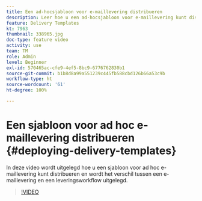 ```yaml
---
title: Een ad-hocsjabloon voor e-maillevering distribueren
description: Leer hoe u een ad-hocsjabloon voor e-maillevering kunt distribueren en het verschil tussen een e-maillevering en een leveringsworkflow kunt begrijpen.
feature: Delivery Templates
kt: 7963
thumbnail: 338965.jpg
doc-type: feature video
activity: use
team: TM
role: Admin
level: Beginner
exl-id: 570465ac-cfe9-4ef5-8bc9-6776762830b1
source-git-commit: b1b8d8a99a551239c445fb588cbd126b66a53c9b
workflow-type: ht
source-wordcount: '61'
ht-degree: 100%

---
```


# Een sjabloon voor ad hoc e-maillevering distribueren {#deploying-delivery-templates}

In deze video wordt uitgelegd hoe u een sjabloon voor ad hoc e-maillevering kunt distribueren en wordt het verschil tussen een e-maillevering en een leveringsworkflow uitgelegd.

>[!VIDEO](https://video.tv.adobe.com/v/338965?quality=12&learn=on)

